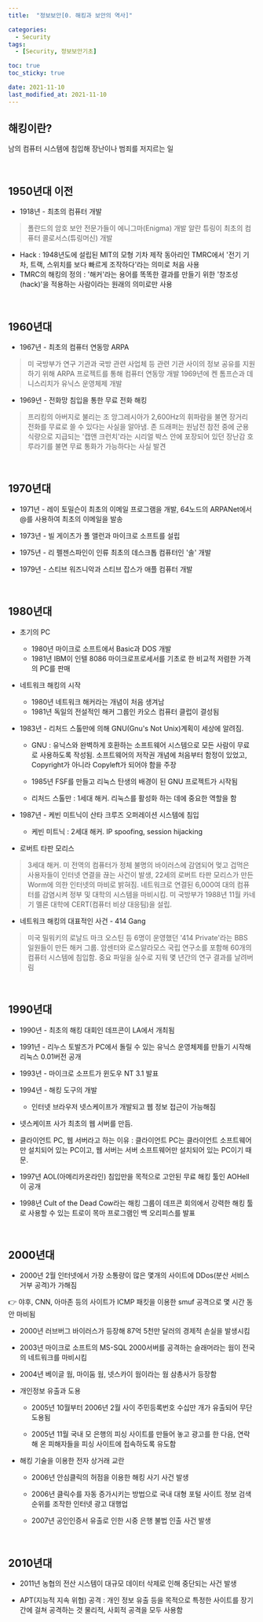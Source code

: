 ```yaml
---
title:  "정보보안[0. 해킹과 보안의 역사]"

categories:
  - Security
tags:
  - [Security, 정보보안기초]

toc: true
toc_sticky: true

date: 2021-11-10
last_modified_at: 2021-11-10
---
```




## 해킹이란?
남의 컴퓨터 시스템에 침입해 장난이나 범죄를 저지르는 일

<br>

## 1950년대 이전
- 1918년 - 최초의 컴퓨터 개발<br> 

>폴란드의 암호 보안 전문가들이 에니그마(Enigma) 개발
알란 튜링이 최초의 컴퓨터 콜로서스(튜링머신) 개발

* Hack : 1948년도에 설립된 MIT의 모형 기차 제작 동아리인 TMRC에서 '전기 기차, 트랙, 스위치를 보다 빠르게 조작하다'라는 의미로 처음 사용<br>
* TMRC의 해킹의 정의 : '해커'라는 용어를 똑똑한 결과를 만들기 위한 '창조성(hack)'을 적용하는 사람이라는 원래의 의미로만 사용

<br>

## 1960년대

- 1967년 - 최초의 컴퓨터 연동망 ARPA <br>

>미 국방부가 연구 기관과 국방 관련 사업체 등 관련 기관 사이의 정보 공유를 지원하기 위해 ARPA 프로젝트를 통해 컴퓨터 연동망 개발
1969년에 켄 톰프슨과 데니스리치가 유닉스 운영체제 개발 

* 1969년 - 전화망 침입을 통한 무료 전화 해킹<br>

>프리킹의 아버지로 불리는 조 앙그레시아가 2,600Hz의 휘파람을 불면 장거리 전화를 무료로 쓸 수 있다는 사실을 알아냄. 존 드래퍼는 원남전 참전 중에 군용 식량으로 지급되는 '캡앤 크런치'라는 시리얼 박스 안에 포장되어 있던 장난감 호루라기를 불면 무료 통화가 가능하다는 사실 발견

<br>

## 1970년대

- 1971년 - 레이 토밀슨이 최초의 이메일 프로그램을 개발, 64노드의 ARPANet에서 @를 사용하여 최초의 이메일을 발송

- 1973년 - 빌 게이츠가 폴 앨런과 마이크로 소프트를 설립

- 1975년 - 리 펠젠스파인이 인류 최초의 데스크톱 컴퓨터인 '솔' 개발

- 1979년 - 스티브 워즈니악과 스티브 잡스가 애플 컴퓨터 개발

<br>

## 1980년대

- 초기의 PC 
  * 1980년 마이크로 소프트에서 Basic과 DOS 개발
  * 1981년 IBM이 인텔 8086 마이크로프로세서를 기초로 한 비교적 저렴한 가격의 PC를 판매

- 네트워크 해킹의 시작
  * 1980년 네트워크 해커라는 개념이 처음 생겨남
  * 1981년 독일의 전설적인 해커 그룹인 카오스 컴퓨터 클럽이 결성됨


- 1983년 - 리처드 스톨만에 의해 GNU(Gnu's Not Unix)계획이 세상에 알려짐.
  * GNU : 유닉스와 완벽하게 호환하는 소프트웨어 시스템으로 모든 사람이 무료로 사용하도록 작성됨. 소프트웨어의 저작권 개념에 처음부터 함정이 있었고, Copyright가 아니라 Copyleft가 되어야 함을 주장
  * 1985년 FSF를 만들고 리눅스 탄생의 배경이 된 GNU 프로젝트가 시작됨

  * 리처드 스톨만 : 1세대 해커. 리눅스를 활성화 하는 데에 중요한 역할을 함


- 1987년 - 케빈 미트닉이 산타 크루즈 오퍼레이션 시스템에 침입
  * 케빈 미트닉 : 2세대 해커. IP spoofing, session hijacking


- 로버트 타판 모리스  

>3세대 해커. 미 전역의 컴퓨터가 정체 불명의 바이러스에 감염되어 멎고 겁먹은 사용자들이 인터넷 연결을 끊는 사건이 발생, 22세의 로버트 타판 모리스가 만든 Worm에 의한 인터넷의 마비로 밝혀짐. 네트워크로 연결된 6,000여 대의 컴퓨터를 감염시켜 정부 및 대학의 시스템을 마비시킴. 미 국방부가 1988년 11월 카네기 멜론 대학에 CERT(컴퓨터 비상 대응팀)을 설립.



* 네트워크 해킹의 대표적인 사건 - 414 Gang

> 미국 밀워키의 로날드 마크 오스틴 등 6명이 운영했던 '414 Private'라는 BBS 일원들이 만든 해커 그룹. 암센터와 로스알라모스 국립 연구소를 포함해 60개의 컴퓨터 시스템에 침입함. 중요 파일을 실수로 지워 몇 년간의 연구 결과를 날려버림

<br>

## 1990년대

- 1990년 - 최초의 해킹 대회인 데프콘이 LA에서 개최됨

- 1991년 - 리누스 토발즈가 PC에서 돌릴 수 있는 유닉스 운영체제를 만들기 시작해 리눅스 0.01버전 공개

- 1993년 - 마이크로 소프트가 윈도우 NT 3.1 발표


- 1994년 - 해킹 도구의 개발 
  * 인터넷 브라우저 넷스케이프가 개발되고 웹 정보 접근이 가능해짐

- 넷스케이프 사가 최초의 웹 서버를 만듬.

- 클라이언트 PC, 웹 서버라고 하는 이유 : 클라이언트 PC는 클라이언트 소프트웨어만 설치되어 있는 PC이고, 웹 서버는 서버 소프트웨어만 설치되어 있는 PC이기 때문.


- 1997년 AOL(아메리카온라인) 침입만을 목적으로 고안된 무료 해킹 툴인 AOHell이 공개

- 1998년 Cult of the Dead Cow라는 해킹 그룹이 데프콘 회의에서 강력한 해킹 툴로 사용할 수 있는 트로이 목마 프로그램인 백 오리피스를 발표

<br>

## 2000년대

- 2000년 2월 인터넷에서 가장 소통량이 많은 몇개의 사이트에 DDos(분산 서비스 거부 공격)가 가해짐

👉 야후, CNN, 아마존 등의 사이트가 ICMP 패킷을 이용한 smuf 공격으로 몇 시간 동안 마비됨


- 2000년 러브버그 바이러스가 등장해 87억 5천만 달러의 경제적 손실을 발생시킴

- 2003년 마이크로 소프트의 MS-SQL 2000서버를 공격하는 슬래머라는 웜이 전국의 네트워크를 마비시킴

- 2004년 베이글 웜, 마이둠 웜, 넷스카이 웜이라는 웜 삼총사가 등장함


- 개인정보 유출과 도용

  * 2005년 10월부터 2006년 2월 사이 주민등록번호 수십만 개가 유출되어 무단 도용됨

  * 2005년 11월 국내 모 은행의 피싱 사이트를 만들어 놓고 광고를 한 다음, 연락해 온 피해자들을 피싱 사이트에 접속하도록 유도함


- 해킹 기술을 이용한 전자 상거래 교란

  * 2006년 안심클릭의 허점을 이용한 해킹 사기 사건 발생

  * 2006년 클릭수를 자동 증가시키는 방법으로 국내 대형 포털 사이트 정보 검색 순위를 조작한 인터넷 광고 대행업

  * 2007년 공인인증서 유출로 인한 시중 은행 불법 인출 사건 발생

<br>

## 2010년대 

- 2011년 농협의 전산 시스템이 대규모 데이터 삭제로 인해 중단되는 사건 발생

- APT(지능적 지속 위협) 공격 : 개인 정보 유출 등을 목적으로 특정한 사이트를 장기간에 걸쳐 공격하는 것 물리적, 사회적 공격을 모두 사용함
